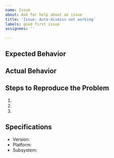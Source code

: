 ```yaml
---
name: Issue
about: Ask for help about an issue
title: 'Issue: Auto-dismiss not working'
labels: good first issue
assignees: ''

---
```


## Expected Behavior


## Actual Behavior


## Steps to Reproduce the Problem

  1.
  1.
  1.

## Specifications

  - Version:
  - Platform:
  - Subsystem:
